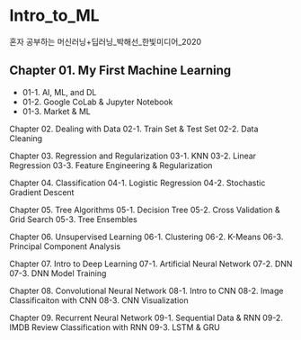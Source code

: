 # Intro_to_ML
혼자 공부하는 머신러닝+딥러닝_박해선_한빛미디어_2020

## Chapter 01. My First Machine Learning
* 01-1. AI, ML, and DL
* 01-2. Google CoLab & Jupyter Notebook
* 01-3. Market & ML

Chapter 02. Dealing with Data
02-1. Train Set & Test Set
02-2. Data Cleaning

Chapter 03. Regression and Regularization
03-1. KNN
03-2. Linear Regression
03-3. Feature Engineering & Regularization

Chapter 04. Classification
04-1. Logistic Regression
04-2. Stochastic Gradient Descent

Chapter 05. Tree Algorithms
05-1. Decision Tree
05-2. Cross Validation & Grid Search
05-3. Tree Ensembles

Chapter 06. Unsupervised Learning
06-1. Clustering
06-2. K-Means
06-3. Principal Component Analysis

Chapter 07. Intro to Deep Learning
07-1. Artificial Neural Network
07-2. DNN
07-3. DNN Model Training

Chapter 08. Convolutional Neural Network
08-1. Intro to CNN
08-2. Image Classificaiton with CNN
08-3. CNN Visualization

Chapter 09. Recurrent Neural Network
09-1. Sequential Data & RNN
09-2. IMDB Review Classification with RNN
09-3. LSTM & GRU
